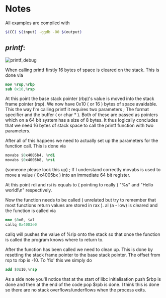 # Notes

All examples are compiled with

````bash
$(CC) $(input) -ggdb -O0 $(output)
````

## *printf*:

![printf_debug](http://i.imgur.com/4e7lJlB.png)

When calling printf firstly 16 bytes of space is cleared on the stack.
This is done via

````nasm
mov %rsp,%rbp
sub 0x10,%rsp
````

At this point the base stack pointer (rbp)'s value is moved into the stack frame pointer (rsp). We now have 0x10 ( or 16 ) bytes of space avaidable. This the way I'm calling printf it requires two parameters ; The format specifier and the buffer ( or char * ). Both of these are passed as pointers which on a 64 bit system has a size of 8 bytes. It thus logically concludes that we need 16 bytes of stack space to call the printf function with two parameters.


After all of this happens we need to actually set up the parameters for the function call. This is done via

````nasm
movabs $0x4005b4, %rdi
movabs $0x4005b8, %rsi
````

(someone please look this up) ; If I understand correctly movabs is used to move a value ( 0x4005bx ) into an immediate 64 bit register.

At this point rdi and rsi is equals to ( pointing to really ) "%s" and "Hello world!\n" respectively.


Now the function needs to be called ( unrelated but try to remember that most functions return values are stored in rax ). al (a - low) is cleared and the function is called via

````nasm
mov $0x0, $al
callq 0x4003e0
````

callq will pushes the value of %rip onto the stack so that once the function is called the program knows where to return to.




After the function has been called we need to clean up. This is done by resetting the stack frame pointer to the base stack pointer. The offset from rsp to rbp is -10. To 'fix' this we simply do

````nasm
add $0x10,%rsp
````


As a side note you'll notice that at the start of libc initialisation push $rbp is done and then at the end of the code pop $rpb is done.
I think this is done so there are no stack overflows/underflows when the process exits.
